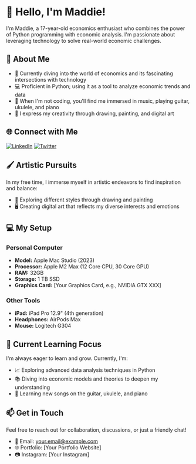 # 👋 Hello, I'm Maddie!

I'm Maddie, a 17-year-old economics enthusiast who combines the power of Python programming with economic analysis. I'm passionate about leveraging technology to solve real-world economic challenges.

## 🚀 About Me

- 📘 Currently diving into the world of economics and its fascinating intersections with technology
- 💻 Proficient in Python; using it as a tool to analyze economic trends and data
- 🎸 When I'm not coding, you'll find me immersed in music, playing guitar, ukulele, and piano
- 🎨 I express my creativity through drawing, painting, and digital art

## 🌐 Connect with Me

[![LinkedIn](https://img.shields.io/badge/LinkedIn-Connect-blue?style=flat-square&logo=linkedin&labelColor=blue)](YOUR_LINKEDIN_PROFILE)
[![Twitter](https://img.shields.io/badge/Twitter-Follow-1DA1F2?style=flat-square&logo=twitter&labelColor=1DA1F2)](YOUR_TWITTER_PROFILE)

## 🖌️ Artistic Pursuits

In my free time, I immerse myself in artistic endeavors to find inspiration and balance:

- 🎨 Exploring different styles through drawing and painting
- 🖥️ Creating digital art that reflects my diverse interests and emotions

## 💻 My Setup

### Personal Computer

- **Model:** Apple Mac Studio (2023)
- **Processor:** Apple M2 Max (12 Core CPU, 30 Core GPU)
- **RAM:** 32GB
- **Storage:** 1 TB SSD
- **Graphics Card:** [Your Graphics Card, e.g., NVIDIA GTX XXX]

### Other Tools

- **iPad:** iPad Pro 12.9" (4th generation)
- **Headphones:** AirPods Max
- **Mouse:** Logitech G304

## 🌱 Current Learning Focus

I'm always eager to learn and grow. Currently, I'm:

- 📈 Exploring advanced data analysis techniques in Python
- 📚 Diving into economic models and theories to deepen my understanding
- 🎵 Learning new songs on the guitar, ukulele, and piano

## 📫 Get in Touch

Feel free to reach out for collaboration, discussions, or just a friendly chat!

- 📧 Email: your.email@example.com
- 🌐 Portfolio: [Your Portfolio Website]
- 📷 Instagram: [Your Instagram]

<!-- Feel free to add any other sections that showcase your skills, projects, or achievements. -->

